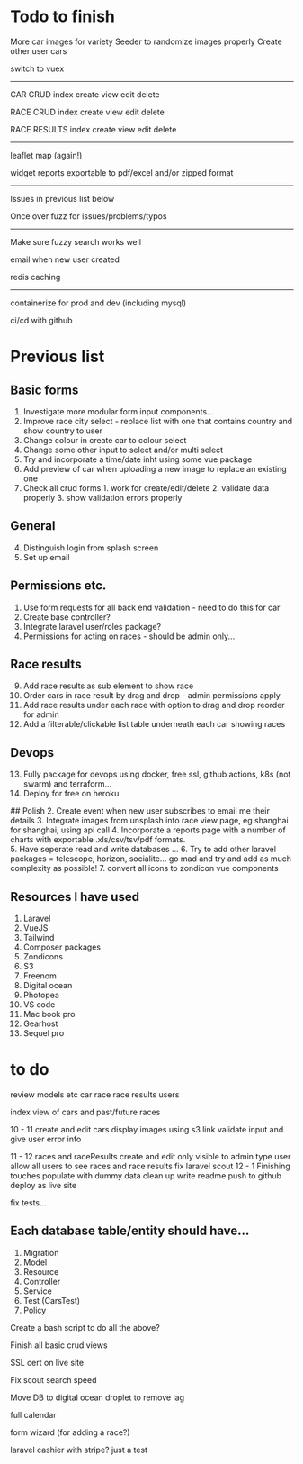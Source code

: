 # Todo to finish

More car images for variety
Seeder to randomize images properly
Create other user cars

switch to vuex

----------------------

CAR CRUD
index
create
view
edit
delete

RACE CRUD
index
create
view
edit
delete

RACE RESULTS
index
create
view
edit
delete

----------------------
leaflet map (again!)

widget reports
    exportable to pdf/excel and/or zipped format

----------------------

Issues in previous list below

Once over fuzz for issues/problems/typos

----------------------

Make sure fuzzy search works well

email when new user created

redis caching

----------------------

containerize for prod and dev (including mysql)

ci/cd with github



# Previous list

## Basic forms
1. Investigate more modular form input components...
1. Improve race city select - replace list with one that contains country and show country to user
2. Change colour in create car to colour select
3. Change some other input to select and/or multi select
4. Try and incorporate a time/date inht using some vue package
5.  Add preview of car when uploading a new image to replace an existing one
6. Check all crud forms 1. work for create/edit/delete 2. validate data properly 3. show validation errors properly

## General
4. Distinguish login from splash screen
5. Set up email

## Permissions etc. 
1. Use form requests for all back end validation - need to do this for car
2. Create base controller? 
3. Integrate laravel user/roles package?
4. Permissions for acting on races - should be admin only... 

## Race results
9.  Add race results as sub element to show race
10. Order cars in race result by drag and drop - admin permissions apply
11. Add race results under each race with option to drag and drop reorder for admin
12. Add a filterable/clickable list table underneath each car showing races

##  Devops
13. Fully package for devops using docker, free ssl, github actions, k8s (not swarm) and terraform... 
14. Deploy for free on heroku

## Polish
2.  Create event when new user subscribes to email me their details
3.  Integrate images from unsplash into race view page, eg shanghai for shanghai, using api call
4.  Incorporate a reports page with a number of charts with exportable .xls/csv/tsv/pdf formats.  
5.  Have seperate read and write databases ... 
6.  Try to add other laravel packages = telescope, horizon, socialite... go mad and try and add as much complexity as possible! 
7.  convert all icons to zondicon vue components

## Resources I have used
1. Laravel
2. VueJS
3. Tailwind
4. Composer packages
5. Zondicons
6. S3
7. Freenom
8. Digital ocean
9. Photopea
10. VS code
11. Mac book pro
12. Gearhost
13. Sequel pro

# to do 

review models etc
    car
    race
    race results
    users

index view of cars and past/future races

10 - 11
create and edit cars
    display images using s3 link
    validate input and give user error info

11 - 12
races and raceResults 
    create and edit only visible to admin type user
    allow all users to see races and race results
fix laravel scout
12 - 1
Finishing touches
    populate with dummy data
    clean up
    write readme
    push to github
    deploy as live site

fix tests...

## Each database table/entity should have...

1. Migration
2. Model
3. Resource
4. Controller
5. Service
6. Test (CarsTest)
7. Policy

Create a bash script to do all the above?

Finish all basic crud views

SSL cert on live site

Fix scout search speed

Move DB to digital ocean droplet to remove lag

full calendar

form wizard (for adding a race?)

laravel cashier with stripe? just a test
